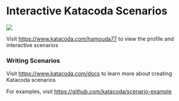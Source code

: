 # Interactive Katacoda Scenarios

[![](http://shields.katacoda.com/katacoda/hamouda77/count.svg)](https://www.katacoda.com/hamouda77 "Get your profile on Katacoda.com")

Visit https://www.katacoda.com/hamouda77 to view the profile and interactive scenarios

### Writing Scenarios
Visit https://www.katacoda.com/docs to learn more about creating Katacoda scenarios

For examples, visit https://github.com/katacoda/scenario-example
